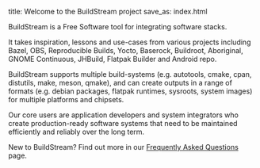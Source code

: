 title: Welcome to the BuildStream project
save_as: index.html

BuildStream is a Free Software tool for integrating software stacks.

It takes inspiration, lessons and use-cases from various projects including
Bazel, OBS, Reproducible Builds, Yocto, Baserock, Buildroot, Aboriginal, GNOME
Continuous, JHBuild, Flatpak Builder and Android repo.

BuildStream supports multiple build-systems (e.g. autotools, cmake, cpan, distutils,
make, meson, qmake), and can create outputs in a range of formats (e.g. debian
packages, flatpak runtimes, sysroots, system images) for multiple platforms and
chipsets.

Our core users are application developers and system integrators who create
production-ready software systems that need to be maintained efficiently and
reliably over the long term.

New to BuildStream? Find out more in our
[Frequently Asked Questions](faq.html) page.
